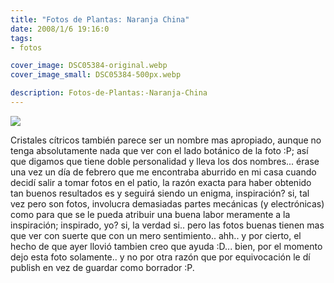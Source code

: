 ```yaml
---
title: "Fotos de Plantas: Naranja China"
date: 2008/1/6 19:16:0
tags: 
- fotos

cover_image: DSC05384-original.webp
cover_image_small: DSC05384-500px.webp

description: Fotos-de-Plantas:-Naranja-China
---
```



[![](DSC05384-800px.webp)](DSC05384-original.webp)

Cristales cítricos también parece ser un nombre mas apropiado, aunque no tenga absolutamente nada que ver con el lado botánico de la foto :P; así que digamos que tiene doble personalidad y lleva los dos nombres... érase una vez un día de febrero que me encontraba aburrido en mi casa cuando decidí salir a tomar fotos en el patio, la razón exacta para haber obtenido tan buenos resultados es y seguirá siendo un enigma, inspiración? si, tal vez pero son fotos, involucra demasiadas partes mecánicas (y electrónicas) como para que se le pueda atribuir una buena labor meramente a la inspiración; inspirado, yo? si, la verdad si.. pero las fotos buenas tienen mas que ver con suerte que con un mero sentimiento.. ahh.. y por cierto, el hecho de que ayer llovió tambien creo que ayuda :D... bien, por el momento dejo esta foto solamente.. y no por otra razón que por equivocación le dí publish en vez de guardar como borrador :P.
